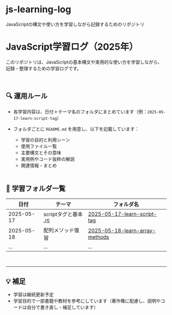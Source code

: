 # js-learning-log
JavaScriptの構文や使い方を学習しながら記録するためのリポジトリ

# JavaScript学習ログ（2025年）

このリポジトリは、JavaScriptの基本構文や実用的な使い方を学習しながら、記録・整理するための学習ログです。

<br>

## 🔍 運用ルール

- 各学習内容は、日付＋テーマ名のフォルダにまとめています（例：`2025-05-17-learn-script-tag`）
- フォルダごとに `README.md` を用意し、以下を記載しています：
  - 学習の目的と利用シーン
  - 使用ファイル一覧
  - 主要構文とその意味
  - 実用例やコード抜粋の解説
  - 関連情報・まとめ
 
  <br>

## 📂 学習フォルダ一覧

| 日付 | テーマ | フォルダ名 |
|------|--------|-------------|
| 2025-05-17 | scriptタグと基本JS | [2025-05-17-learn-script-tag](./2025-05-17-learn-script-tag) |
| 2025-05-18 | 配列メソッド復習 | [2025-05-18-learn-array-methods](./2025-05-18-learn-array-methods) |
| ... | ... | ... |


<br>

---

## 💡 補足

- 学習は継続更新予定
- 学習目的で一部書籍や教材を参考にしています（著作権に配慮し、説明やコードは自分で書き直し・補足しています）

